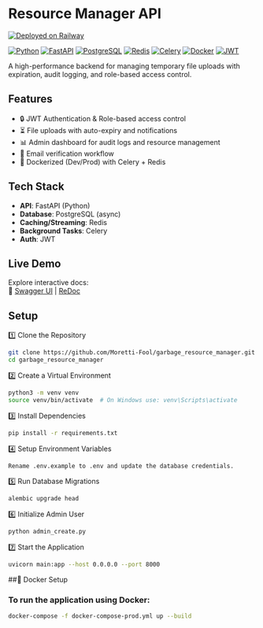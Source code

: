 # Resource Manager API
[![Deployed on Railway](https://img.shields.io/badge/Deployed%20on-Railway-131313?style=for-the-badge&logo=railway)](https://resourcemanager-production.up.railway.app/)


[![Python](https://img.shields.io/badge/Python-3.10%2B-blue?logo=python&logoColor=white)](https://python.org)
[![FastAPI](https://img.shields.io/badge/FastAPI-0.115.11-green?logo=fastapi)](https://fastapi.tiangolo.com)
[![PostgreSQL](https://img.shields.io/badge/PostgreSQL-14%2B-blue?logo=postgresql&logoColor=white)](https://www.postgresql.org)
[![Redis](https://img.shields.io/badge/Redis-7%2B-red?logo=redis&logoColor=white)](https://redis.io)
[![Celery](https://img.shields.io/badge/Celery-5.4.0-green?logo=celery)](https://docs.celeryq.dev)
[![Docker](https://img.shields.io/badge/Docker-24.0%2B-blue?logo=docker&logoColor=white)](https://docker.com)
[![JWT](https://img.shields.io/badge/JWT-Auth-orange?logo=jsonwebtokens)](https://jwt.io)


A high-performance backend for managing temporary file uploads with expiration, audit logging, and role-based access control.

## Features
- 🔒 JWT Authentication & Role-based access control
- ⏳ File uploads with auto-expiry and notifications
- 📊 Admin dashboard for audit logs and resource management
- 📨 Email verification workflow
- 🐳 Dockerized (Dev/Prod) with Celery + Redis

## Tech Stack
- **API**: FastAPI (Python)  
- **Database**: PostgreSQL (async)  
- **Caching/Streaming**: Redis  
- **Background Tasks**: Celery  
- **Auth**: JWT

## Live Demo
Explore interactive docs:  
🔗 [Swagger UI](https://resourcemanager-production.up.railway.app/doc) | [ReDoc](https://resourcemanager-production.up.railway.app/redoc)

## Setup

1️⃣ Clone the Repository
```bash
git clone https://github.com/Moretti-Fool/garbage_resource_manager.git
cd garbage_resource_manager
```

2️⃣ Create a Virtual Environment
```bash
python3 -m venv venv
source venv/bin/activate  # On Windows use: venv\Scripts\activate
```

3️⃣ Install Dependencies
```bash
pip install -r requirements.txt
```

4️⃣ Setup Environment Variables
```bash
Rename .env.example to .env and update the database credentials.
```

5️⃣ Run Database Migrations
```bash
alembic upgrade head
```

6️⃣ Initialize Admin User  
```bash
python admin_create.py 
```

7️⃣ Start the Application
```bash
uvicorn main:app --host 0.0.0.0 --port 8000
```

##🐳 Docker Setup

### To run the application using Docker:
```bash
docker-compose -f docker-compose-prod.yml up --build
```
